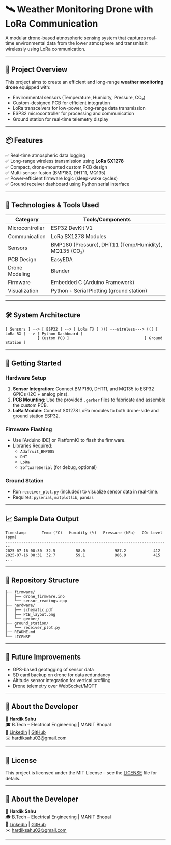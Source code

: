 # 🛰️ Weather Monitoring Drone with LoRa Communication

A modular drone-based atmospheric sensing system that captures real-time environmental data from the lower atmosphere and transmits it wirelessly using LoRa communication.

---

## 🔧 Project Overview

This project aims to create an efficient and long-range **weather monitoring drone** equipped with:

- Environmental sensors (Temperature, Humidity, Pressure, CO₂)
- Custom-designed PCB for efficient integration
- LoRa transceivers for low-power, long-range data transmission
- ESP32 microcontroller for processing and communication
- Ground station for real-time telemetry display

---

## 📦 Features

✅ Real-time atmospheric data logging  
✅ Long-range wireless transmission using **LoRa SX1278**  
✅ Compact, drone-mounted custom PCB design  
✅ Multi-sensor fusion (BMP180, DHT11, MQ135)  
✅ Power-efficient firmware logic (sleep-wake cycles)  
✅ Ground receiver dashboard using Python serial interface  

---

## 🔬 Technologies & Tools Used

| Category | Tools/Components |
|---------|------------------|
| Microcontroller | ESP32 DevKit V1 |
| Communication | LoRa SX1278 Modules |
| Sensors | BMP180 (Pressure), DHT11 (Temp/Humidity), MQ135 (CO₂) |
| PCB Design | EasyEDA |
| Drone Modeling | Blender |
| Firmware | Embedded C (Arduino Framework) |
| Visualization | Python + Serial Plotting (ground station) |

---

## 🛠️ System Architecture

```
[ Sensors ] --> [ ESP32 ] --> [ LoRa TX ] ))) ---wireless---> ((( [ LoRa RX ] --> [ Python Dashboard ]
              [ Custom PCB ]                                 [ Ground Station ]
```

---

## 🚀 Getting Started

### Hardware Setup

1. **Sensor Integration**: Connect BMP180, DHT11, and MQ135 to ESP32 GPIOs (I2C + analog pins).
2. **PCB Mounting**: Use the provided `.gerber` files to fabricate and assemble the custom PCB.
3. **LoRa Module**: Connect SX1278 LoRa modules to both drone-side and ground station ESP32.

### Firmware Flashing

- Use [Arduino IDE] or PlatformIO to flash the firmware.
- Libraries Required:
  - `Adafruit_BMP085`
  - `DHT`
  - `LoRa`
  - `SoftwareSerial` (for debug, optional)

### Ground Station

- Run `receiver_plot.py` (included) to visualize sensor data in real-time.
- Requires: `pyserial`, `matplotlib`, `pandas`

---

## 📈 Sample Data Output

```
Timestamp       Temp (°C)   Humidity (%)   Pressure (hPa)   CO₂ Level (ppm)
------------------------------------------------------------------------
2025-07-16 08:30  32.5         58.0             987.2            412
2025-07-16 08:31  32.7         59.1             986.9            415
...
```

---

## 📂 Repository Structure

```
├── firmware/
│   ├── drone_firmware.ino
│   └── sensor_readings.cpp
├── hardware/
│   ├── schematic.pdf
│   ├── PCB_layout.png
│   └── gerber/
├── ground_station/
│   └── receiver_plot.py
├── README.md
└── LICENSE
```

---

## 📌 Future Improvements

- GPS-based geotagging of sensor data  
- SD card backup on drone for data redundancy  
- Altitude sensor integration for vertical profiling  
- Drone telemetry over WebSocket/MQTT

---

## 🙋 About the Developer

👤 **Hardik Sahu**  
🎓 B.Tech – Electrical Engineering | MANIT Bhopal  
🔗 [LinkedIn](https://www.linkedin.com/in/hardik-sahu-07296b24b/) | [GitHub](https://github.com/Hardik22092003)  
✉️ hardiksahu02@gmail.com

---

## 📄 License

This project is licensed under the MIT License – see the [LICENSE](LICENSE) file for details.

---

## 🙋 About the Developer

👤 **Hardik Sahu**  
🎓 B.Tech – Electrical Engineering | MANIT Bhopal  
🔗 [LinkedIn](https://www.linkedin.com/in/hardik-sahu-07296b24b/) | [GitHub](https://github.com/Hardik22092003)  
✉️ hardiksahu02@gmail.com

---
